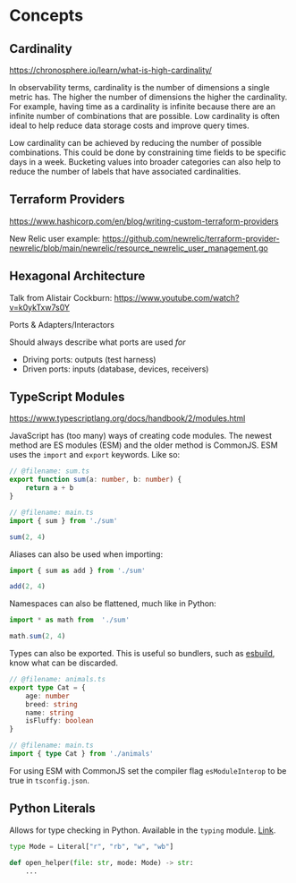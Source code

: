 # Concepts

## Cardinality

https://chronosphere.io/learn/what-is-high-cardinality/

In observability terms, cardinality is the number of dimensions a single metric has. The higher the number of dimensions the higher the cardinality. For example, having time as a cardinality is infinite because there are an infinite number of combinations that are possible. Low cardinality is often ideal to help reduce data storage costs and improve query times.

Low cardinality can be achieved by reducing the number of possible combinations. This could be done by constraining time fields to be specific days in a week. Bucketing values into broader categories can also help to reduce the number of labels that have associated cardinalities.

## Terraform Providers

https://www.hashicorp.com/en/blog/writing-custom-terraform-providers

New Relic user example: https://github.com/newrelic/terraform-provider-newrelic/blob/main/newrelic/resource_newrelic_user_management.go

## Hexagonal Architecture

Talk from Alistair Cockburn: https://www.youtube.com/watch?v=k0ykTxw7s0Y

Ports & Adapters/Interactors

Should always describe what ports are used *for*

* Driving ports: outputs (test harness)
* Driven ports: inputs (database, devices, receivers)

## TypeScript Modules

https://www.typescriptlang.org/docs/handbook/2/modules.html

JavaScript has (too many) ways of creating code modules. The newest method are ES modules (ESM) and the older method is CommonJS. ESM uses the `import` and `export` keywords. Like so:

```typescript
// @filename: sum.ts
export function sum(a: number, b: number) {
    return a + b
}

// @filename: main.ts
import { sum } from './sum'

sum(2, 4)
```

Aliases can also be used when importing:

```typescript
import { sum as add } from './sum'

add(2, 4)
```

Namespaces can also be flattened, much like in Python:

```typescript
import * as math from  './sum'

math.sum(2, 4)
```

Types can also be exported. This is useful so bundlers, such as [esbuild](https://esbuild.github.io/), know what can be discarded.

```typescript
// @filename: animals.ts
export type Cat = {
    age: number
    breed: string
    name: string
    isFluffy: boolean
}

// @filename: main.ts
import { type Cat } from './animals'
```

For using ESM with CommonJS set the compiler flag `esModuleInterop` to be true in `tsconfig.json`.

## Python Literals

Allows for type checking in Python. Available in the `typing` module. [Link](https://docs.python.org/3/library/typing.html#typing.Literal).

```python
type Mode = Literal["r", "rb", "w", "wb"]

def open_helper(file: str, mode: Mode) -> str:
    ...
```
